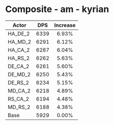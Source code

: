 # Composite - am - kyrian
| Actor | DPS | Increase |
|---|:---:|:---:|
|HA_DE_2|6339|6.93%|
|HA_MD_2|6291|6.12%|
|HA_CA_2|6287|6.04%|
|HA_RS_2|6262|5.63%|
|DE_CA_2|6261|5.60%|
|DE_MD_2|6250|5.43%|
|DE_RS_2|6234|5.15%|
|MD_CA_2|6218|4.89%|
|RS_CA_2|6194|4.48%|
|MD_RS_2|6188|4.38%|
|Base|5929|0.00%|
